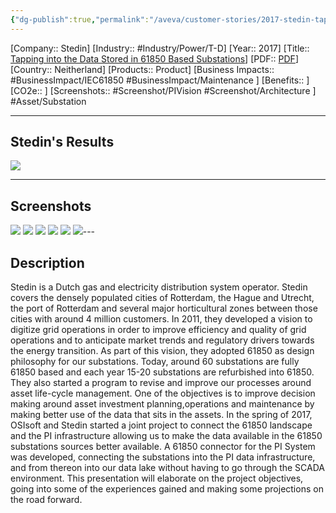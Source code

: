 ```yaml
---
{"dg-publish":true,"permalink":"/aveva/customer-stories/2017-stedin-tapping-into-the-data-stored-in-61850-based-substations/","dgPassFrontmatter":true}
---
```


[Company:: Stedin]
[Industry:: #Industry/Power/T-D]
[Year:: 2017]
[Title:: [Tapping into the Data Stored in 61850 Based Substations](https://resources.osisoft.com/presentations/pi-connector-for-iec-61850--tapping-into-the-data-stored-in-61850-based-substations/)]
[PDF:: [PDF](https://cdn.osisoft.com/osi/presentations/2017-uc-emea-london/UC17EU-D2TD06-Stedin-vanderMolen-PIConnectorIEC61850.pdf)]
[Country:: Neitherland]
[Products:: Product]
[Business Impacts:: #BusinessImpact/IEC61850 #BusinessImpact/Maintenance ]
[Benefits:: ]
[CO2e:: ]
[Screenshots:: #Screenshot/PIVision #Screenshot/Architecture ]
#Asset/Substation

---
## Stedin's Results
![](https://i.imgur.com/welC3mO.png)

---
## Screenshots
![](https://i.imgur.com/bzj16p2.png)
![](https://i.imgur.com/693vthm.png)
![](https://i.imgur.com/KlC9M4A.png)
![](https://i.imgur.com/QRQmnGT.png)
![](https://i.imgur.com/LhvQrRh.png)
![](https://i.imgur.com/ngnyrRW.png)---
## Description
Stedin is a Dutch gas and electricity distribution system operator. Stedin covers the densely populated cities of Rotterdam, the Hague and Utrecht, the port of Rotterdam and several major horticultural zones between those cities with around 4 million customers. In 2011, they developed a vision to digitize grid operations in order to improve efficiency and quality of grid operations and to anticipate market trends and regulatory drivers towards the energy transition. As part of this vision, they adopted 61850 as design philosophy for our substations. Today, around 60 substations are fully 61850 based and each year 15-20 substations are refurbished into 61850. They also started a program to revise and improve our processes around asset life-cycle management. One of the objectives is to improve decision making around asset investment planning,operations and maintenance by making better use of the data that sits in the assets. In the spring of 2017, OSIsoft and Stedin started a joint project to connect the 61850 landscape and the PI infrastructure allowing us to make the data available in the 61850 substations sources better available. A 61850 connector for the PI System was developed, connecting the substations into the PI data infrastructure, and from thereon into our data lake without having to go through the SCADA environment. This presentation will elaborate on the project objectives, going into some of the experiences gained and making some projections on the road forward.